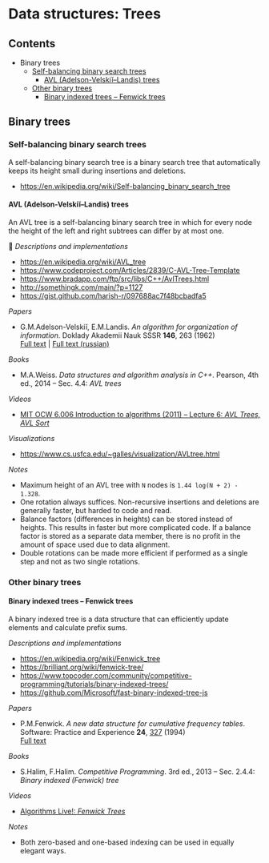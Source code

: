# Data structures: Trees

## Contents

* Binary trees
	* [Self-balancing binary search trees](#self-balancing-binary-search-trees)
		* [AVL (Adelson-Velskiĭ&ndash;Landis) trees](#avl-adelson-velskiĭlandis-trees)
	* [Other binary trees](#other-binary-trees)
		* [Binary indexed trees &ndash; Fenwick trees](#binary-indexed-trees--fenwick-trees)

## Binary trees

<!--
### Binary search trees

A binary search tree is a rooted binary tree that satisfies the binary search property: the value in each node must be greater than or equal to any value stored in the left subtree, and less than or equal to any value stored in the right subtree.-->

### Self-balancing binary search trees

A self-balancing binary search tree is a binary search tree that automatically keeps its height small during insertions and deletions.

* https://en.wikipedia.org/wiki/Self-balancing_binary_search_tree

#### AVL (Adelson-Velskiĭ&ndash;Landis) trees

An AVL tree is a self-balancing binary search tree in which for every node the height of the left and right subtrees can differ by at most one.

:link: *Descriptions and implementations*

* https://en.wikipedia.org/wiki/AVL_tree
* https://www.codeproject.com/Articles/2839/C-AVL-Tree-Template
* https://www.bradapp.com/ftp/src/libs/C++/AvlTrees.html
* http://somethingk.com/main/?p=1127
* https://gist.github.com/harish-r/097688ac7f48bcbadfa5

*Papers*

* G.M.Adelson-Velskiĭ, E.M.Landis. *An algorithm for organization of information*. Doklady Akademii Nauk SSSR **146**, 263 (1962)\
[Full text](http://professor.ufabc.edu.br/~jesus.mena/courses/mc3305-2q-2015/AED2-10-avl-paper.pdf) | [Full text (russian)](http://www.mathnet.ru/links/29d35467640f7ae44d5d347a765fc559/dan26964.pdf)

*Books*

* M.A.Weiss. *Data structures and algorithm analysis in C++*. Pearson, 4th ed., 2014 &ndash; Sec. 4.4: *AVL trees*

*Videos*

* [MIT OCW 6.006 Introduction to algorithms (2011) &ndash; Lecture 6: *AVL Trees, AVL Sort*](https://www.youtube.com/watch?v=FNeL18KsWPc)

*Visualizations*

* https://www.cs.usfca.edu/~galles/visualization/AVLtree.html

*Notes*

* Maximum height of an AVL tree with `N` nodes is `1.44 log(N + 2) - 1.328`.
* One rotation always suffices. Non-recursive insertions and deletions are generally faster, but harded to code and read.
* Balance factors (differences in heights) can be stored instead of heights. This results in faster but more complicated code. If a balance factor is stored as a separate data member, there is no profit in the amount of space used due to data alignment.
* Double rotations can be made more efficient if performed as a single step and not as two single rotations.

### Other binary trees

#### Binary indexed trees &ndash; Fenwick trees

A binary indexed tree is a data structure that can efficiently update elements and calculate prefix sums.

*Descriptions and implementations*

* https://en.wikipedia.org/wiki/Fenwick_tree
* https://brilliant.org/wiki/fenwick-tree/
* https://www.topcoder.com/community/competitive-programming/tutorials/binary-indexed-trees/
* https://github.com/Microsoft/fast-binary-indexed-tree-js

*Papers*

* P.M.Fenwick. *A new data structure for cumulative frequency tables*. Software: Practice and Experience **24**, [327](https://dx.doi.org/10.1002/spe.4380240306) (1994)\
[Full text](http://citeseerx.ist.psu.edu/viewdoc/download?doi=10.1.1.14.8917&rep=rep1&type=pdf)

*Books*

* S.Halim, F.Halim. *Competitive Programming*. 3rd ed., 2013 &ndash; Sec. 2.4.4: *Binary indexed (Fenwick) tree*

*Videos*

* [Algorithms Live!: *Fenwick Trees*](https://www.youtube.com/watch?v=kPaJfAUwViY)

*Notes*

* Both zero-based and one-based indexing can be used in equally elegant ways.
